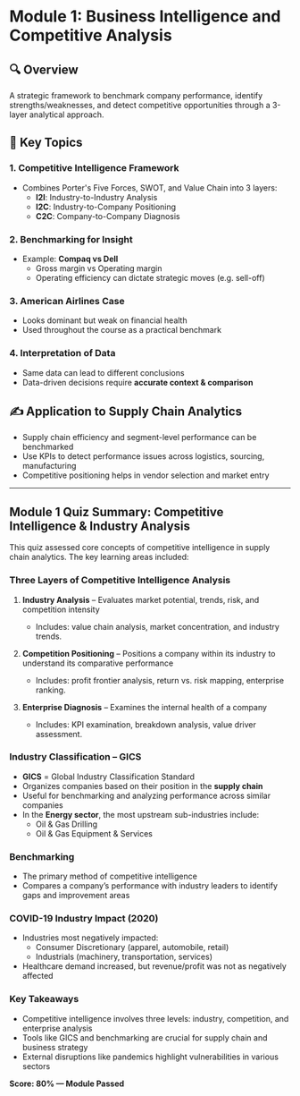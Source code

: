 # Module 1: Business Intelligence and Competitive Analysis

## 🔍 Overview
A strategic framework to benchmark company performance, identify strengths/weaknesses, and detect competitive opportunities through a 3-layer analytical approach.

## 🧠 Key Topics

### 1. Competitive Intelligence Framework
- Combines Porter's Five Forces, SWOT, and Value Chain into 3 layers:
  - **I2I**: Industry-to-Industry Analysis
  - **I2C**: Industry-to-Company Positioning
  - **C2C**: Company-to-Company Diagnosis

### 2. Benchmarking for Insight
- Example: **Compaq vs Dell**
  - Gross margin vs Operating margin
  - Operating efficiency can dictate strategic moves (e.g. sell-off)

### 3. American Airlines Case
- Looks dominant but weak on financial health
- Used throughout the course as a practical benchmark

### 4. Interpretation of Data
- Same data can lead to different conclusions
- Data-driven decisions require **accurate context & comparison**

## ✍️ Application to Supply Chain Analytics
- Supply chain efficiency and segment-level performance can be benchmarked
- Use KPIs to detect performance issues across logistics, sourcing, manufacturing
- Competitive positioning helps in vendor selection and market entry

---

## Module 1 Quiz Summary: Competitive Intelligence & Industry Analysis


This quiz assessed core concepts of competitive intelligence in supply chain analytics. The key learning areas included:

### Three Layers of Competitive Intelligence Analysis


1. **Industry Analysis** – Evaluates market potential, trends, risk, and competition intensity  
   - Includes: value chain analysis, market concentration, and industry trends.

2. **Competition Positioning** – Positions a company within its industry to understand its comparative performance  
   - Includes: profit frontier analysis, return vs. risk mapping, enterprise ranking.

3. **Enterprise Diagnosis** – Examines the internal health of a company  
   - Includes: KPI examination, breakdown analysis, value driver assessment.

### Industry Classification – GICS


- **GICS** = Global Industry Classification Standard
- Organizes companies based on their position in the **supply chain**
- Useful for benchmarking and analyzing performance across similar companies
- In the **Energy sector**, the most upstream sub-industries include:
  - Oil & Gas Drilling
  - Oil & Gas Equipment & Services

### Benchmarking


- The primary method of competitive intelligence
- Compares a company’s performance with industry leaders to identify gaps and improvement areas

### COVID-19 Industry Impact (2020)


- Industries most negatively impacted:
  - Consumer Discretionary (apparel, automobile, retail)
  - Industrials (machinery, transportation, services)
- Healthcare demand increased, but revenue/profit was not as negatively affected

### Key Takeaways


- Competitive intelligence involves three levels: industry, competition, and enterprise analysis
- Tools like GICS and benchmarking are crucial for supply chain and business strategy
- External disruptions like pandemics highlight vulnerabilities in various sectors

**Score: 80% — Module Passed**
